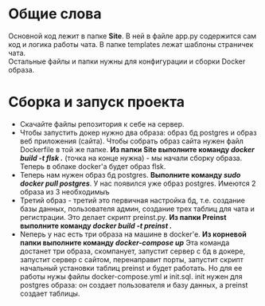 # Общие слова
Основной код лежит в папке **Site**. В ней в файле app.py содержится сам код и логика работы чата. В папке templates лежат шаблоны страничек чата.  
Остальные файлы и папки нужны для конфигурации и сборки Docker образа.

# Сборка и запуск проекта
* Скачайте файлы репозитория к себе на сервер. 
* Чтобы запустить докер нужно два образа: образ бд postgres и образ веб приложения (сайта).
Чтобы собрать образ сайта нужен файл Dockerfile в той же папке. 
**Из папки Site выполните команду *docker build -t flsk .*** (точка на конце нужна) - мы начали сборку образа.
Теперь в облаке docker'a будет образ flsk.
* Теперь нам нужен образ бд postgres. 
**Выполните команду *sudo docker pull postgres***. У нас появился уже образ postgres. Имеются 2 образа из 3 необходимыъ
* Третий образ - третий это первичная настройка бд, т.е. создание базы данных, пользователя админ, создание трех таблиц для чата и регистрации. Это делает скрипт preinst.py.
**Из папки Preinst выполните команду *docker build -t preinst .***
* Nеперь у нас есть три образа на машине в docker'e.
**Из корневой папки выполните команду *docker-compose up***
Эта команда достанет три образа, скомпанует, запустит сервер с бд в докере, запустит сервер с сайтом, перенаправит порты, запустит скрипт начальный установки таблиц preinst и будет работать. Но для ее работы нужы файлы docker-compose.yml и init.sql. init нужен для postgres образа: он создает пользователя и базу данных, а preinst создает таблицы.
